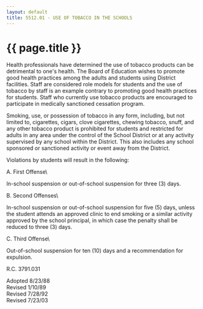 ```yaml
---
layout: default
title: 5512.01 - USE OF TOBACCO IN THE SCHOOLS
---
```


{{ page.title }}
================

Health professionals have determined the use of tobacco products can be
detrimental to one's health. The Board of Education wishes to promote
good health practices among the adults and students using District
facilities. Staff are considered role models for students and the use of
tobacco by staff is an example contrary to promoting good health
practices for students. Staff who currently use tobacco products are
encouraged to participate in medically sanctioned cessation program.

Smoking, use, or possession of tobacco in any form, including, but not
limited to, cigarettes, cigars, clove cigarettes, chewing tobacco,
snuff, and any other tobacco product is prohibited for students and
restricted for adults in any area under the control of the School
District or at any activity supervised by any school within the
District. This also includes any school sponsored or sanctioned activity
or event away from the District.

Violations by students will result in the following:

A. First Offense\

In-school suspension or out-of-school suspension for three (3) days.

B. Second Offenses\

In-school suspension or out-of-school suspension for five (5) days,
unless the student attends an approved clinic to end smoking or a
similar activity approved by the school principal, in which case the
penalty shall be reduced to three (3) days.

C. Third Offense\

Out-of-school suspension for ten (10) days and a recommendation for
expulsion.

R.C. 3791.031

Adopted 8/23/88\
 Revised 1/10/89\
 Revised 7/28/92\
 Revised 7/23/03

